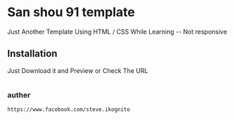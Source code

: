 # San shou 91 template

Just Another Template Using HTML / CSS While Learning -- Not responsive

## Installation

Just Download it and Preview or Check The URL

```

```
### auther
```
https://www.facebook.com/steve.ikognito
```